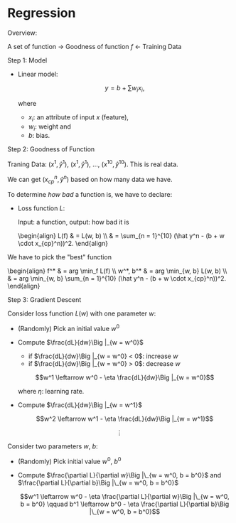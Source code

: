 # Regression

Overview:

A set of function -> Goodness of function $f$ <- Training Data

Step 1: Model

- Linear model: 

  $$y = b + \sum w_i x_i,$$

  where

  - $x_i$: an attribute of input $x$ (feature),
  - $w_i$: weight and
  - $b$: bias.

Step 2: Goodness of Function

Traning Data: $(x^1, \hat y^1)$, $(x^1, \hat y^1)$, $\dots$, $(x^{10}, \hat y^{10})$. This is real data. 

We can get $(x_{cp}^n, \hat y^n)$ based on how many data we have.

To determine *how bad* a function is, we have to declare:

- Loss function $L$: 

  Input: a function, output: how bad it is

  \begin{align}
    L(f) & = L(w, b) \\\\
         & = \sum_{n = 1}^{10} (\hat y^n - (b + w \cdot x_{cp}^n))^2.
  \end{align}

We have to pick the "best" function

\begin{align}
f^\* & = arg \min_f L(f) \\\\
w^\*, b^\* & = arg \min_{w, b} L(w, b) \\\\
         & = arg \min_{w, b} \sum_{n = 1}^{10} (\hat y^n - (b + w \cdot x_{cp}^n))^2.
\end{align}

Step 3: Gradient Descent

Consider loss function $L(w)$ with one parameter $w$:

- (Randomly) Pick an initial value $w^0$
- Compute $\frac{dL}{dw}\Big |_{w = w^0}$
    - if $\frac{dL}{dw}\Big |_{w = w^0} < 0$: increase $w$
    - if $\frac{dL}{dw}\Big |_{w = w^0} > 0$: decrease $w$

  $$w^1 \leftarrow w^0 - \eta \frac{dL}{dw}\Big |_{w = w^0}$$ 
  
  where $\eta$: learning rate.

- Compute $\frac{dL}{dw}\Big |_{w = w^1}$

  $$w^2 \leftarrow w^1 - \eta \frac{dL}{dw}\Big |_{w = w^1}$$

$$\vdots$$

Consider two parameters $w$, $b$:

- (Randomly) Pick initial value $w^0$, $b^0$
- Compute $\frac{\partial L}{\partial w}\Big |\_{w = w^0, b = b^0}$ and $\frac{\partial L}{\partial b}\Big |\_{w = w^0, b = b^0}$

  $$w^1 \leftarrow w^0 - \eta \frac{\partial L}{\partial w}\Big |\_{w = w^0, b = b^0} \qquad b^1 \leftarrow b^0 - \eta \frac{\partial L}{\partial b}\Big |\_{w = w^0, b = b^0}$$